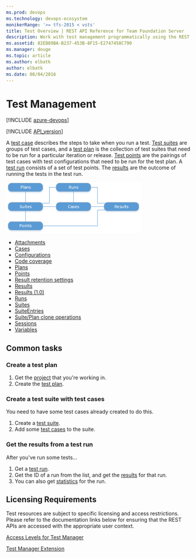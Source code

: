 ```yaml
---
ms.prod: devops
ms.technology: devops-ecosystem
monikerRange: '>= tfs-2015 < vsts'
title: Test Overview | REST API Reference for Team Foundation Server
description: Work with test management programmatically using the REST APIs for Team Foundation Server.
ms.assetid: 82EB89BA-B237-453B-8F15-E2747458C790
ms.manager: douge
ms.topic: article
ms.author: elbatk
author: elbatk
ms.date: 08/04/2016
---
```


# Test Management

[!INCLUDE [azure-devops](../_data/azure-devops-message.md)]

[!INCLUDE [API_version](../_data/version.md)]



A [test case](./cases.md) describes the steps to take when you run a test.
[Test suites](./suites.md) are groups of test cases, and a [test plan](./plans.md) is the collection of test suites that need to be run for a particular iteration or release.
[Test points](./points.md) are the pairings of test cases with test configurations that need to be run for the test plan.
A [test run](./runs.md) consists of a set of test points. The [results](./results.md) are the outcome of running the tests in the test run.

![Test management resources](./_img/test-resources.png)

* [Attachments](./attachments.md)
* [Cases](./cases.md)
* [Configurations](./configurations.md)
* [Code coverage](./code-coverage.md)
* [Plans](./plans.md)
* [Points](./points.md)
* [Result retention settings](./resultretentionsettings.md)
* [Results](./results.md)
* [Results (1.0)](./results_1_0.md)
* [Runs](./runs.md)
* [Suites](./suites.md)
* [SuiteEntries](./suite-entries.md)
* [Suite/Plan clone operations](./cloneOperations.md)
* [Sessions](./sessions.md)
* [Variables](./variables.md)

## Common tasks

### Create a test plan
1. Get the [project](../tfs/projects.md) that you're working in.
2. Create the [test plan](./plans.md#createatestplan).

### Create a test suite with test cases
You need to have some test cases already created to do this.

1. Create a [test suite](./suites.md#createatestsuite).
2. Add some [test cases](./suites.md#addtestcasestoasuite) to the suite.

### Get the results from a test run

After you've run some tests...

1. Get a [test run](./runs.md#getalistoftestruns).
2. Get the ID of a run from the list, and get the [results](./results.md#getalistofresults) for that run.
3. You can also get [statistics](./runs.md#gettestrunstatistic) for the run.

## Licensing Requirements
Test resources are subject to specific licensing and access restrictions. Please refer to the documentation links below for ensuring that the REST APIs are accessed with the appropriate user context.

[Access Levels for Test Manager](https://visualstudio.microsoft.com/en-us/docs/work/connect/change-access-levels#test-manager)

[Test Manager Extension](https://marketplace.visualstudio.com/items?itemName=ms.vss-testmanager-web)
